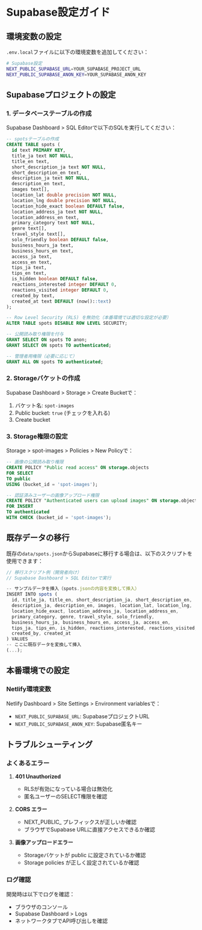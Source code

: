# Supabase設定ガイド

## 環境変数の設定

`.env.local`ファイルに以下の環境変数を追加してください：

```bash
# Supabase設定
NEXT_PUBLIC_SUPABASE_URL=YOUR_SUPABASE_PROJECT_URL
NEXT_PUBLIC_SUPABASE_ANON_KEY=YOUR_SUPABASE_ANON_KEY
```

## Supabaseプロジェクトの設定

### 1. データベーステーブルの作成

Supabase Dashboard > SQL Editorで以下のSQLを実行してください：

```sql
-- spotsテーブルの作成
CREATE TABLE spots (
  id text PRIMARY KEY,
  title_ja text NOT NULL,
  title_en text,
  short_description_ja text NOT NULL,
  short_description_en text,
  description_ja text NOT NULL,
  description_en text,
  images text[],
  location_lat double precision NOT NULL,
  location_lng double precision NOT NULL,
  location_hide_exact boolean DEFAULT false,
  location_address_ja text NOT NULL,
  location_address_en text,
  primary_category text NOT NULL,
  genre text[],
  travel_style text[],
  solo_friendly boolean DEFAULT false,
  business_hours_ja text,
  business_hours_en text,
  access_ja text,
  access_en text,
  tips_ja text,
  tips_en text,
  is_hidden boolean DEFAULT false,
  reactions_interested integer DEFAULT 0,
  reactions_visited integer DEFAULT 0,
  created_by text,
  created_at text DEFAULT (now()::text)
);

-- Row Level Security (RLS) を無効化（本番環境では適切な設定が必要）
ALTER TABLE spots DISABLE ROW LEVEL SECURITY;

-- 公開読み取り権限を付与
GRANT SELECT ON spots TO anon;
GRANT SELECT ON spots TO authenticated;

-- 管理者用権限（必要に応じて）
GRANT ALL ON spots TO authenticated;
```

### 2. Storageバケットの作成

Supabase Dashboard > Storage > Create Bucketで：

1. バケット名: `spot-images`
2. Public bucket: `true` (チェックを入れる)
3. Create bucket

### 3. Storage権限の設定

Storage > spot-images > Policies > New Policyで：

```sql
-- 画像の公開読み取り権限
CREATE POLICY "Public read access" ON storage.objects
FOR SELECT
TO public
USING (bucket_id = 'spot-images');

-- 認証済みユーザーの画像アップロード権限
CREATE POLICY "Authenticated users can upload images" ON storage.objects
FOR INSERT
TO authenticated
WITH CHECK (bucket_id = 'spot-images');
```

## 既存データの移行

既存の`data/spots.json`からSupabaseに移行する場合は、以下のスクリプトを使用できます：

```javascript
// 移行スクリプト例（開発者向け）
// Supabase Dashboard > SQL Editorで実行

-- サンプルデータを挿入（spots.jsonの内容を変換して挿入）
INSERT INTO spots (
  id, title_ja, title_en, short_description_ja, short_description_en,
  description_ja, description_en, images, location_lat, location_lng,
  location_hide_exact, location_address_ja, location_address_en,
  primary_category, genre, travel_style, solo_friendly,
  business_hours_ja, business_hours_en, access_ja, access_en,
  tips_ja, tips_en, is_hidden, reactions_interested, reactions_visited,
  created_by, created_at
) VALUES
-- ここに既存データを変換して挿入
(...);
```

## 本番環境での設定

### Netlify環境変数

Netlify Dashboard > Site Settings > Environment variablesで：

- `NEXT_PUBLIC_SUPABASE_URL`: SupabaseプロジェクトURL
- `NEXT_PUBLIC_SUPABASE_ANON_KEY`: Supabase匿名キー

## トラブルシューティング

### よくあるエラー

1. **401 Unauthorized**
   - RLSが有効になっている場合は無効化
   - 匿名ユーザーのSELECT権限を確認

2. **CORS エラー**
   - NEXT_PUBLIC_ プレフィックスが正しいか確認
   - ブラウザでSupabase URLに直接アクセスできるか確認

3. **画像アップロードエラー**
   - Storageバケットが public に設定されているか確認
   - Storage policies が正しく設定されているか確認

### ログ確認

開発時は以下でログを確認：
- ブラウザのコンソール
- Supabase Dashboard > Logs
- ネットワークタブでAPI呼び出しを確認